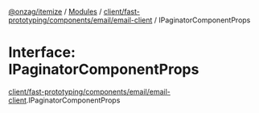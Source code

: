[@onzag/itemize](../README.md) / [Modules](../modules.md) / [client/fast-prototyping/components/email/email-client](../modules/client_fast_prototyping_components_email_email_client.md) / IPaginatorComponentProps

# Interface: IPaginatorComponentProps

[client/fast-prototyping/components/email/email-client](../modules/client_fast_prototyping_components_email_email_client.md).IPaginatorComponentProps
